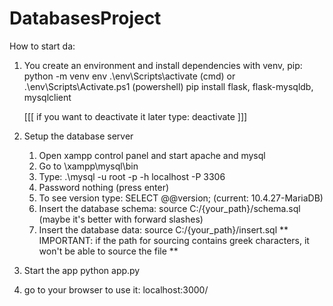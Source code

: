 # DatabasesProject

How to start da:

1. You create an environment and install dependencies with venv, pip:
    python -m venv env
    .\env\Scripts\activate (cmd) or .\env\Scripts\Activate.ps1 (powershell)
    pip install flask, flask-mysqldb, mysqlclient
    
    [[[ if you want to deactivate it later type: deactivate ]]]

2. Setup the database server
    1. Open xampp control panel and start apache and mysql
	2. Go to \xampp\mysql\bin
	3. Type: .\mysql -u root -p -h localhost -P 3306
	4. Password nothing (press enter)
	5. To see version type: SELECT @@version; (current:  10.4.27-MariaDB)
	6. Insert the database schema:  source C:/{your_path}/schema.sql   (maybe it's better with forward slashes)
	7. Insert the database data: source C:/{your_path}/insert.sql
       ** IMPORTANT: if the path for sourcing contains greek characters, it won't be able to source the file **

3. Start the app
    python app.py


4. go to your browser to use it:
    localhost:3000/